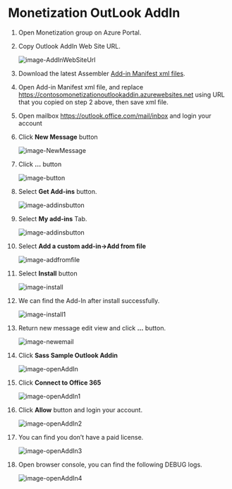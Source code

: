 #                    Monetization OutLook AddIn

1.  Open Monetization group on Azure Portal.

2. Copy Outlook AddIn Web Site URL.

   ![image-AddInWebSiteUrl](Images/1.png)

3. Download the latest Assembler [Add-in Manifest xml files](OutlookWebAddInManifest.xml).

4. Open Add-in Manifest xml file, and replace https://contosomonetizationoutlookaddin.azurewebsites.net using URL that you copied on step 2 above, then save xml file.

5. Open mailbox https://outlook.office.com/mail/inbox and login your account

6. Click **New Message** button

   ![image-NewMessage](Images/2.png)

7. Click **…** button

   ![image-button](Images/3.png)

8. Select **Get Add-ins** button.

   ![image-addinsbutton](Images/4.png)

9. Select **My add-ins** Tab.

   ![image-addinsbutton](Images/5.png)

10. Select **Add a custom add-in->Add from file**

    ![image-addfromfile](Images/6.png)

11. Select **Install** button

    ![image-install](Images/7.png)

12. We can find the Add-In after install successfully.

    ![image-install1](Images/8.png)

13. Return new message edit view and click **…** button.

    ![image-newemail](Images/9.png)

14. Click **Sass Sample Outlook Addin**

    ![image-openAddIn](Images/10.png)

15. Click **Connect to Office 365**

    ![image-openAddIn1](Images/11.png)

16. Click **Allow** button and login your account.

    ![image-openAddIn2](Images/12.png)

17. You can find you don’t have a paid license.

    ![image-openAddIn3](Images/13.png)

18. Open browser console, you can find the following DEBUG logs.

    ![image-openAddIn4](Images/14.png)
